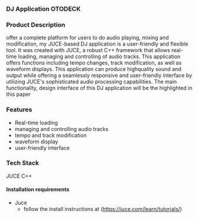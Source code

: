 ### DJ Application OTODECK ###
### Product Description ###
offer a complete platform for users to do audio playing, mixing and modification, my JUCE-based DJ application is a user-friendly and flexible tool. It was created with JUCE, a robust C++ framework that allows real-time loading, managing and controlling of audio tracks. This application offers functions including tempo changes, track modification, as well as waveform displays. This application can produce highquality sound and output while offering a seamlessly responsive and user-friendly interface by utilizing JUCE's sophisticated audio processing capabilities. The main functionality, design interface of this DJ application will be the highlighted in this paper

### Features ###
- Real-time loading
- managing and controlling audio tracks
- tempo and track modification
- waveform display
- user-friendly interface


### Tech Stack ###
JUCE
C++

#### Installation requirements ####

* Juce 
    - follow the install instructions at (https://juce.com/learn/tutorials/)
